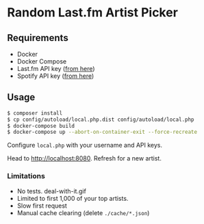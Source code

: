 # Random Last.fm Artist Picker

## Requirements

 * Docker
 * Docker Compose
 * Last.fm API key ([from here](http://www.last.fm/api/account/create))
 * Spotify API key ([from here](https://developer.spotify.com/my-applications/))

## Usage

```bash
$ composer install
$ cp config/autoload/local.php.dist config/autoload/local.php
$ docker-compose build
$ docker-compose up --abort-on-container-exit --force-recreate
```

Configure `local.php` with your username and API keys.

Head to [http://localhost:8080](http://localhost:8080). Refresh for a new artist.

### Limitations

 * No tests. deal-with-it.gif
 * Limited to first 1,000 of your top artists.
 * Slow first request
 * Manual cache clearing (delete `./cache/*.json`)
